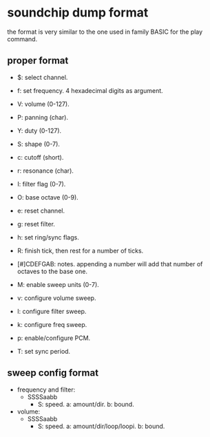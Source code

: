 # soundchip dump format

the format is very similar to the one used in family BASIC for the play command.

## proper format

- $: select channel.
- f: set frequency. 4 hexadecimal digits as argument.
- V: volume (0-127).
- P: panning (char).
- Y: duty (0-127).
- S: shape (0-7).
- c: cutoff (short).
- r: resonance (char).
- I: filter flag (0-7).
- O: base octave (0-9).
- e: reset channel.
- g: reset filter.
- h: set ring/sync flags.
- R: finish tick, then rest for a number of ticks.

- [#]CDEFGAB: notes. appending a number will add that number of octaves to the base one.

- M: enable sweep units (0-7).
- v: configure volume sweep.
- l: configure filter sweep.
- k: configure freq sweep.

- p: enable/configure PCM.

- T: set sync period.

## sweep config format

- frequency and filter:
  - SSSSaabb
    - S: speed. a: amount/dir. b: bound.
- volume:
  - SSSSaabb
    - S: speed. a: amount/dir/loop/loopi. b: bound.
